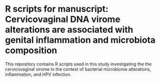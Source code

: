 # R scripts for manuscript: Cervicovaginal DNA virome alterations are associated with genital inflammation and microbiota composition

This repository contains R scripts used in this study investigating the the cervicovaginal virome in the context of bacterial microbiome alterations, inflammation, and HPV infection.
